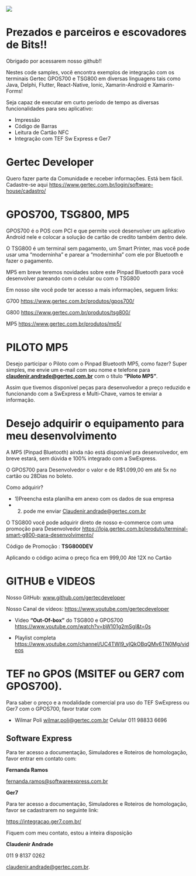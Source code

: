[![](https://pbs.twimg.com/media/EKzBdw7WwAQrq8J.png)](https://www.gertec.com.br/)

# Prezados e parceiros e escovadores de Bits!! 

Obrigado por acessarem nosso github!!

Nestes code samples, você encontra exemplos de integração com os terminais Gertec GPOS700 e TSG800 em diversas linguagens tais como Java, Delphi, Flutter, React-Native, Ionic, Xamarin-Android e Xamarin-Forms!

Seja capaz de executar em curto período de tempo as diversas funcionalidades para seu aplicativo:

  - Impressão 
  - Código de Barras
  - Leitura de Cartão NFC
  - Integração com TEF Sw Express e Ger7

# Gertec Developer
Quero fazer parte da Comunidade e receber informações. 
Está bem fácil. 
Cadastre-se aqui https://www.gertec.com.br/login/software-house/cadastro/

# GPOS700, TSG800, MP5
GPOS700 é o POS com PCI e que permite você desenvolver um aplicativo Android nele e colocar a solução de cartão de credito também dentro dele. 

O TSG800 é um terminal sem pagamento, um Smart Printer, mas você pode usar uma “moderninha” e parear a “moderninha” com ele por Bluetooth e fazer o pagamento.

MP5 em breve teremos novidades sobre este Pinpad Bluetooth para você desenvolver pareando com o celular ou com o TSG800

Em nosso site você pode ter acesso a mais informações, seguem links:

G700 https://www.gertec.com.br/produtos/gpos700/

G800 https://www.gertec.com.br/produtos/tsg800/

MP5 https://www.gertec.com.br/produtos/mp5/

# PILOTO MP5
Desejo participar o Piloto com o Pinpad Bluetooth MP5, como fazer? Super simples, me envie um e-mail com seu nome e telefone para **claudenir.andrade@gertec.com.br** com o título **“Piloto MP5”**.

Assim que tivemos disponível peças para desenvolvedor a preço reduzido e funcionando com a SwExpress e Multi-Chave, vamos te enviar a informação. 
 
# Desejo adquirir o equipamento para meu desenvolvimento
A MP5 (Pinpad Bluetooth) ainda não está disponível pra desenvolvedor, em breve estará, sem dúvida e 100% integrado com a SwExpress.

O GPOS700 para Desenvolvedor o valor e de R$1.099,00 em até 5x no cartão ou 28Dias no boleto.
 
Como adquirir? 
  - 1)Preencha esta planilha em anexo com os dados de sua empresa  
  - 2) pode me enviar Claudenir.andrade@gertec.com.br

O TSG800 você pode adquirir direto de nosso e-commerce com uma promoção para Desenvolvedor
https://loja.gertec.com.br/produto/terminal-smart-g800-para-desenvolvimento/

Código de Promoção : **TSG800DEV**

Aplicando o código acima o preço fica em 999,00 Até 12X no Cartão  

# GITHUB e VIDEOS
Nosso GitHub: www.github.com/gertecdeveloper

Nosso Canal de vídeos: https://www.youtube.com/gertecdeveloper
  - Video **“Out-Of-box”** do TSG800 e GPOS700 https://www.youtube.com/watch?v=bW101g2mSgI&t=0s
  
  - Playlist completa https://www.youtube.com/channel/UC4TWI9_yIQkOBqQMv6TN0Mg/videos

# TEF no GPOS (MSITEF ou GER7 com GPOS700). 
Para saber o preço e a modalidade comercial pra uso do TEF SwExpress ou Ger7  com o GPOS700, favor tratar com

  - Wilmar Poli wilmar.poli@gertec.com.br  Celular 011 98833 6696


## Software Express
Para ter acesso a documentação, Simuladores e Roteiros de homologação, favor entrar em contato com:

**Fernanda Ramos**

fernanda.ramos@softwareexpress.com.br

**Ger7**

Para ter acesso a documentação, Simuladores e Roteiros de homologação, favor se cadastrarem no seguinte link:

https://integracao.ger7.com.br/

Fiquem com meu contato, estou a inteira disposição

**Claudenir Andrade**

011 9 8137 0262 

claudenir.andrade@gertec.com.br.
